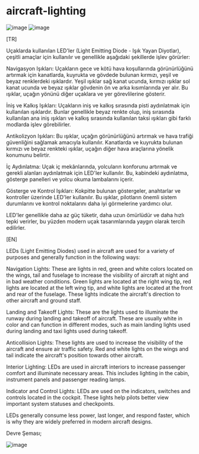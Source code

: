 # aircraft-lighting
![image](https://github.com/user-attachments/assets/a9f2a2c6-8643-4c12-832d-bdd92e4352c1)
![image](https://github.com/user-attachments/assets/649d9a0d-dad1-4dca-9472-00d76b050f74)

[TR]

Uçaklarda kullanılan LED'ler (Light Emitting Diode - Işık Yayan Diyotlar), çeşitli amaçlar için kullanılır ve genellikle aşağıdaki şekillerde işlev görürler:

Navigasyon Işıkları: Uçakların gece ve kötü hava koşullarında görünürlüğünü artırmak için kanatlarda, kuyrukta ve gövdede bulunan kırmızı, yeşil ve beyaz renklerdeki ışıklardır. Yeşil ışıklar sağ kanat ucunda, kırmızı ışıklar sol kanat ucunda ve beyaz ışıklar gövdenin ön ve arka kısımlarında yer alır. Bu ışıklar, uçağın yönünü diğer uçaklara ve yer görevlilerine gösterir.

İniş ve Kalkış Işıkları: Uçakların iniş ve kalkış sırasında pisti aydınlatmak için kullanılan ışıklardır. Bunlar genellikle beyaz renkte olup, iniş sırasında kullanılan ana iniş ışıkları ve kalkış sırasında kullanılan taksi ışıkları gibi farklı modlarda işlev görebilirler.

Antikolizyon Işıkları: Bu ışıklar, uçağın görünürlüğünü artırmak ve hava trafiği güvenliğini sağlamak amacıyla kullanılır. Kanatlarda ve kuyrukta bulunan kırmızı ve beyaz renkteki ışıklar, uçağın diğer hava araçlarına yönelik konumunu belirtir.

İç Aydınlatma: Uçak iç mekânlarında, yolcuların konforunu artırmak ve gerekli alanları aydınlatmak için LED'ler kullanılır. Bu, kabindeki aydınlatma, gösterge panelleri ve yolcu okuma lambalarını içerir.

Gösterge ve Kontrol Işıkları: Kokpitte bulunan göstergeler, anahtarlar ve kontroller üzerinde LED'ler kullanılır. Bu ışıklar, pilotların önemli sistem durumlarını ve kontrol noktalarını daha iyi görmelerine yardımcı olur.

LED'ler genellikle daha az güç tüketir, daha uzun ömürlüdür ve daha hızlı tepki verirler, bu yüzden modern uçak tasarımlarında yaygın olarak tercih edilirler.

[EN]

LEDs (Light Emitting Diodes) used in aircraft are used for a variety of purposes and generally function in the following ways:

Navigation Lights: These are lights in red, green and white colors located on the wings, tail and fuselage to increase the visibility of aircraft at night and in bad weather conditions. Green lights are located at the right wing tip, red lights are located at the left wing tip, and white lights are located at the front and rear of the fuselage. These lights indicate the aircraft's direction to other aircraft and ground staff.

Landing and Takeoff Lights: These are the lights used to illuminate the runway during landing and takeoff of aircraft. These are usually white in color and can function in different modes, such as main landing lights used during landing and taxi lights used during takeoff.

Anticollision Lights: These lights are used to increase the visibility of the aircraft and ensure air traffic safety. Red and white lights on the wings and tail indicate the aircraft's position towards other aircraft.

Interior Lighting: LEDs are used in aircraft interiors to increase passenger comfort and illuminate necessary areas. This includes lighting in the cabin, instrument panels and passenger reading lamps.

Indicator and Control Lights: LEDs are used on the indicators, switches and controls located in the cockpit. These lights help pilots better view important system statuses and checkpoints.

LEDs generally consume less power, last longer, and respond faster, which is why they are widely preferred in modern aircraft designs.

Devre Şeması; 

![image](https://github.com/user-attachments/assets/f4ece30c-0be3-4b2d-b875-9453bd0720b2)

